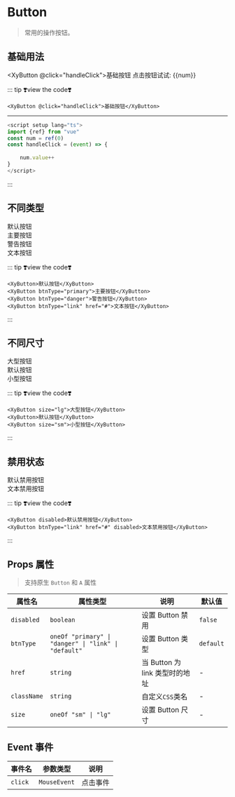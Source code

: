 # Button

> 常用的操作按钮。

## 基础用法

<script setup lang="ts">
import {ref} from "vue"
const num = ref(0)
const handleClick = (event)=>{
    console.log(event)
    num.value++
}
</script>

<XyButton @click="handleClick">基础按钮</XyButton>
点击按钮试试: {{num}}

::: tip ❣️view the code❣️

```vue
<XyButton @click="handleClick">基础按钮</XyButton>
```

---

```ts
<script setup lang="ts">
import {ref} from "vue"
const num = ref(0)
const handleClick = (event) => {
    
    num.value++
}
</script>
```

:::

## 不同类型

<XyButton>默认按钮</XyButton>  
<XyButton btnType="primary">主要按钮</XyButton>  
<XyButton btnType="danger">警告按钮</XyButton>  
<XyButton btnType="link" href="#">文本按钮</XyButton>

::: tip ❣️view the code❣️

```vue
<XyButton>默认按钮</XyButton>
<XyButton btnType="primary">主要按钮</XyButton>
<XyButton btnType="danger">警告按钮</XyButton>
<XyButton btnType="link" href="#">文本按钮</XyButton>
```

:::

## 不同尺寸

<XyButton size="lg">大型按钮</XyButton>  
<XyButton>默认按钮</XyButton>  
<XyButton size="sm">小型按钮</XyButton>

::: tip ❣️view the code❣️

```vue
<XyButton size="lg">大型按钮</XyButton>
<XyButton>默认按钮</XyButton>
<XyButton size="sm">小型按钮</XyButton>
```

:::

## 禁用状态

<XyButton disabled>默认禁用按钮</XyButton>  
<XyButton btnType="link" href="#" disabled>文本禁用按钮</XyButton>

::: tip ❣️view the code❣️

```vue
<XyButton disabled>默认禁用按钮</XyButton>
<XyButton btnType="link" href="#" disabled>文本禁用按钮</XyButton>
```

:::

## Props 属性

> 支持原生 `Button` 和 `A` 属性

| 属性名      | 属性类型                                             | 说明                           | 默认值    |
| ----------- | ---------------------------------------------------- | ------------------------------ | --------- |
| `disabled`  | `boolean`                                            | 设置 Button 禁用               | `false`   |
| `btnType`   | `oneOf "primary" \| "danger" \| "link" \| "default"` | 设置 Button 类型               | `default` |
| `href`      | `string`                                             | 当 Button 为 link 类型时的地址 | -         |
| `className` | `string`                                             | 自定义`CSS`类名                | -         |
| `size`      | `oneOf "sm" \| "lg"`                                 | 设置 Button 尺寸               | -         |

## Event 事件

| 事件名  | 参数类型     | 说明     |
| ------- | ------------ | -------- |
| `click` | `MouseEvent` | 点击事件 |
